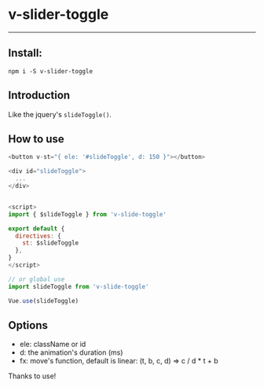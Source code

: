 # v-slider-toggle

---

## Install:

```
npm i -S v-slider-toggle
```

## Introduction

Like the jquery's `slideToggle()`.

## How to use

```js
<button v-st="{ ele: '#slideToggle', d: 150 }"></button>

<div id="slideToggle">
  ...
</div>


<script>
import { $slideToggle } from 'v-slide-toggle'

export default {
  directives: {
    st: $slideToggle
  },
}
</script>

// or global use
import slideToggle from 'v-slide-toggle'

Vue.use(slideToggle)
```

## Options

- ele: className or id
- d: the animation's duration (ms)
- fx: move's function, default is linear: (t, b, c, d) => c / d * t + b

Thanks to use!
